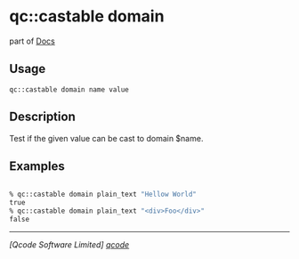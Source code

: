 qc::castable domain
==============

part of [Docs](../index.md)

Usage
-----
`qc::castable domain name value`

Description
-----------
Test if the given value can be cast to domain $name.

Examples
--------
```tcl

% qc::castable domain plain_text "Hellow World"
true
% qc::castable domain plain_text "<div>Foo</div>"
false
```

----------------------------------
*[Qcode Software Limited] [qcode]*

[qcode]: http://www.qcode.co.uk "Qcode Software"
